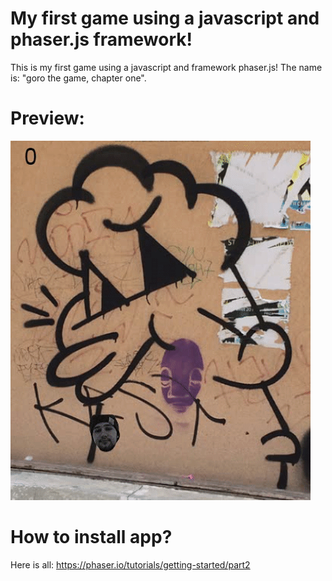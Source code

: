 # My first game using a javascript and phaser.js framework!
This is my first game using a javascript and framework phaser.js!
The name is: "goro the game, chapter one".


# Preview:
![alt tag](https://raw.githubusercontent.com/531devv/goro-the-game/master/screens/goro%2C%20the%20game.gif)

# How to install app?
Here is all: 
https://phaser.io/tutorials/getting-started/part2





